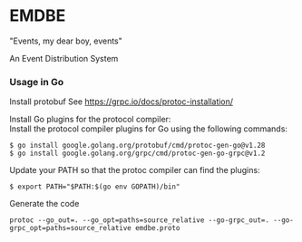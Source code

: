 # EMDBE
"Events, my dear boy, events"

An Event Distribution System


### Usage in Go

Install protobuf
See https://grpc.io/docs/protoc-installation/

Install Go plugins for the protocol compiler:  
Install the protocol compiler plugins for Go using the following commands:
```
$ go install google.golang.org/protobuf/cmd/protoc-gen-go@v1.28
$ go install google.golang.org/grpc/cmd/protoc-gen-go-grpc@v1.2
```

Update your PATH so that the protoc compiler can find the plugins:
```
$ export PATH="$PATH:$(go env GOPATH)/bin"

```

Generate the code
```
protoc --go_out=. --go_opt=paths=source_relative --go-grpc_out=. --go-grpc_opt=paths=source_relative emdbe.proto

```
